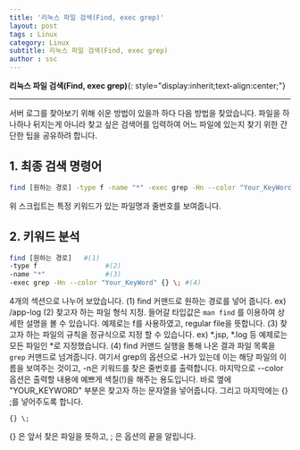 ```yaml
---
title: '리눅스 파일 검색(Find, exec grep)'
layout: post
tags : Linux
category: Linux
subtitle: 리눅스 파일 검색(Find, exec grep)
author : ssc
---
```


**리눅스 파일 검색(Find, exec grep)**{: style="display:inherit;text-align:center;"}

---

서버 로그를 찾아보기 위해 쉬운 방법이 있을까 하다 다음 방법을 찾았습니다. 파일을 하나하나 뒤지는게 아니라 찾고 싶은 검색어를 입력하여 어느 파일에 있는지 찾기 위한 간단한 팁을 공유하려 합니다.
## 1. 최종 검색 명령어

```sh
find [원하는 경로] -type f -name "*" -exec grep -Hn --color "Your_KeyWord" {} \;
```
위 스크립트는 특정 키워드가 있는 파일명과 줄번호를 보여줍니다.

## 2. 키워드 분석
```sh
find [원하는 경로]	#(1)
-type f					#(2)
-name "*"				#(3)
-exec grep -Hn --color "Your_KeyWord" {} \;	#(4) 
```

4개의 섹션으로 나누어 보았습니다.
(1) find 커맨드로 원하는 경로를 넣어 줍니다. ex) /app-log
(2) 찾고자 하는 파일 형식 지정. 들어갈 타입값은 ```man find``` 를 이용하여 상세한 설명을 볼 수 있습니다.
예제로는 f를 사용하였고, regular file을 뜻합니다.
(3) 찾고자 하는 파일의 규칙을 정규식으로 지정 할 수 있습니다.
ex) *.jsp, *.log 등
예제로는 모든 파일인 *로 지정했습니다.
(4) find 커맨드 실행을 통해 나온 결과 파일 목록을 ```grep``` 커맨드로 넘겨줍니다. 
여기서 grep의 옵션으로 -H가 있는데 이는 해당 파일의 이름을 보여주는 것이고, -n은 키워드를 찾은 줄번호를 출력합니다. 
마지막으로 --color 옵션은 출력할 내용에 예쁘게 색칠(!)을 해주는 용도입니다. 
바로 옆에 "YOUR_KEYWORD" 부분은 찾고자 하는 문자열을 넣어줍니다. 
그리고 마지막에는 {} \;를 넣어주도록 합니다.

```
{} \;
```
{} 은 앞서 찾은 파일을 뜻하고, \; 은 옵션의 끝을 알립니다.

